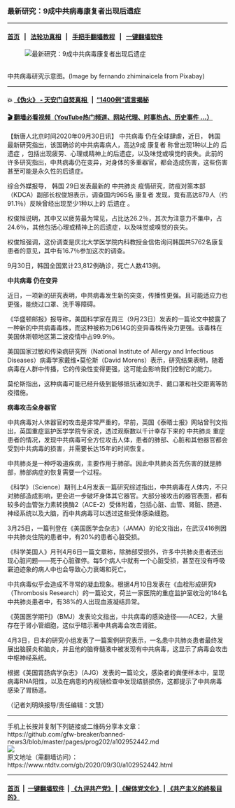 ### 最新研究：9成中共病毒康复者出现后遗症
------------------------

#### [首页](https://github.com/gfw-breaker/banned-news3/blob/master/README.md) &nbsp;&nbsp;|&nbsp;&nbsp; [法轮功真相](https://github.com/begood0513/basic/blob/master/README.md)  &nbsp;&nbsp;|&nbsp;&nbsp; [手把手翻墙教程](https://github.com/gfw-breaker/guides/wiki)  &nbsp;&nbsp;|&nbsp;&nbsp; [一键翻墙软件](https://github.com/gfw-breaker/nogfw/blob/master/README.md)  



<div><div class="featured_image">
 <figure>
  <img alt="最新研究：9成中共病毒康复者出现后遗症" src="https://i.ntdtv.com/assets/uploads/2020/07/covid-19-4982914_1280-1-800x450.jpg"/>
 </figure><br/>
 <span class="caption">
  中共病毒研究示意图。(Image by fernando zhiminaicela from Pixabay)
 </span>
</div>
</div><hr/>

#### 💥 [《伪火》 - 天安门自焚真相 ](http://158.247.195.190:10000/videos/blog/weihuo.html)&nbsp; |&nbsp; [“1400例”谎言揭秘  ](http://158.247.195.190:10000/videos/blog/jiexi1400.html)

#### [ 🎬  翻墙必看视频（YouTube热门频道、网站代理、时事热点、历史事件 ...）](https://github.com/gfw-breaker/links/blob/master/banned.md)

<div><div class="post_content" itemprop="articleBody">
 <p>
  【新唐人北京时间2020年09月30日讯】
  <ok href="https://www.ntdtv.com/gb/中共病毒.htm">
   中共病毒
  </ok>
  仍在全球肆虐，近日，
  <ok href="https://www.ntdtv.com/gb/韩国.htm">
   韩国
  </ok>
  最新研究指出，该国确诊的中共病毒病人，高达9成
  <ok href="https://www.ntdtv.com/gb/康复者.htm">
   康复者
  </ok>
  称曾出现1种以上的
  <ok href="https://www.ntdtv.com/gb/后遗症.htm">
   后遗症
  </ok>
  ，包括出现疲劳、心理或精神上的后遗症，以及味觉或嗅觉的丧失。此前的许多研究指出，中共病毒仍在变异，对身体的多重器官，都会造成伤害，这些伤害甚至可能是永久性的后遗症。
 </p>
 <p>
  综合外媒报导，
  <ok href="https://www.ntdtv.com/gb/韩国.htm">
   韩国
  </ok>
  29日发表最新的
  <ok href="https://www.ntdtv.com/gb/中共肺炎.htm">
   中共肺炎
  </ok>
  疫情研究，防疫对策本部（KDCA）副部长权俊旭表示，调查国内965名
  <ok href="https://www.ntdtv.com/gb/康复者.htm">
   康复者
  </ok>
  发现，竟有高达879人（约91.1％）反映曾经出现至少1种以上的
  <ok href="https://www.ntdtv.com/gb/后遗症.htm">
   后遗症
  </ok>
  。
 </p>
 <p>
  权俊旭说明，其中又以疲劳最为常见，占比达26.2％，其次为注意力不集中，占24.6％，其他包括心理或精神上的后遗症，以及味觉或嗅觉的丧失。
 </p>
 <p>
  权俊旭强调，这份调查是庆北大学医学院内科教授金信佑询问韩国共5762名康复患者的意见，其中有16.7％参加这次的调查。
 </p>
 <p>
  9月30日，韩国全国累计23,812例确诊，死亡人数413例。
 </p>
 <p>
  <strong>
   <ok href="https://www.ntdtv.com/gb/中共病毒.htm">
    中共病毒
   </ok>
   仍在变异
  </strong>
 </p>
 <p>
  近日，一项新的研究表明，中共病毒发生新的突变，传播性更强。且可能适应力也更强，能绕过口罩、洗手等障碍。
 </p>
 <p>
  《华盛顿邮报》报导称，美国科学家在周三（9月23日）发表的一篇论文中披露了一种新的中共病毒毒株，而这种被称为D614G的变异毒株传染力更强。该毒株在美国休斯顿地区第二波疫情中占99.9％。
 </p>
 <p>
  美国国家过敏和传染病研究所（National Institute of Allergy and Infectious Diseases）病毒学家戴维•莫伦斯（David Morens）表示，研究结果表明，随着病毒在人群中传播，它的传染性变得更强，这可能会影响我们控制它的能力。
 </p>
 <p>
  莫伦斯指出，这种病毒可能已经升级到能够抵抗诸如洗手、戴口罩和社交距离等防疫措施。
 </p>
 <p>
  <strong>
   病毒攻击全身器官
  </strong>
 </p>
 <p>
  中共病毒对人体器官的攻击是非常严重的，早前，英国《泰晤士报》网站曾刊文指出，英国重症监护医学学院专家说，透过观察数以千计幸存下来的
  <ok href="https://www.ntdtv.com/gb/中共肺炎.htm">
   中共肺炎
  </ok>
  重症患者的情况，发现中共病毒可全方位攻击人体，患者的肺部、心脏和其他器官都会受到中共病毒的损害，并需要长达15年的时间恢复。
 </p>
 <p>
  中共肺炎是一种呼吸道疾病，主要作用于肺部。因此中共肺炎首先伤害的就是肺部，肺部病症的恢复需要一个过程。
 </p>
 <p>
  《科学》（Science）期刊上4月发表一篇研究综述指出，中共病毒在人体内，不只对肺部造成影响，更会进一步破坏身体其它器官。大部分被攻击的器官表面，都有较多的血管张力素转换酶2（ACE-2）受体附着，包括心脏、血管、肾脏、肠道、神经系统以及大脑，而中共病毒可以透过这些受体感染细胞。
 </p>
 <p>
  3月25日，一篇刊登在《美国医学会杂志》（JAMA）的论文指出，在武汉416例因中共肺炎住院的患者中，有20%的患者心脏受损。
 </p>
 <p>
  《科学美国人》月刊4月6日一篇文章称，除肺部受损外，许多中共肺炎患者还出现心脏问题——死于心脏骤停。每5个病人中就有一个心脏受损，甚至在没有呼吸窘迫迹象的病人中也会导致心力衰竭和死亡。
 </p>
 <p>
  中共病毒似乎会造成不寻常的凝血现象。根据4月10日发表在《血栓形成研究》（Thrombosis Research）的一篇论文，荷兰一家医院的重症监护室收治的184名中共肺炎患者中，有38%的人出现血液凝结异常。
 </p>
 <p>
  《英国医学期刊》（BMJ）发表论文指出，中共病毒的感染途径——ACE2，大量存在于肾小管细胞，这似乎暗示著中共病毒会攻击肾脏。
 </p>
 <p>
  4月3日，日本的研究小组发表了一篇案例研究表示，一名患中共肺炎患者最终发展出脑膜炎和脑炎，并且他的脑脊髓液中被发现有中共病毒，这显示了病毒会攻击中枢神经系统。
 </p>
 <p>
  根据《美国胃肠病学杂志》（AJG）发表的一篇论文，感染者的粪便样本中，呈现病毒RNA阳性，以及在病患的内视镜检查中发现结肠损伤，这都提示了中共病毒感染了胃肠道。
 </p>
 <p>
  （记者刘明焕报导/责任编辑：文慧）
 </p>
 <div class="single_ad">
 </div>
</div>
</div>
<hr/>
手机上长按并复制下列链接或二维码分享本文章：<br/>
https://github.com/gfw-breaker/banned-news3/blob/master/pages/prog202/a102952442.md <br/>
<a href='https://github.com/gfw-breaker/banned-news3/blob/master/pages/prog202/a102952442.md'><img src='https://github.com/gfw-breaker/banned-news3/blob/master/pages/prog202/a102952442.md.png'/></a> <br/>
原文地址（需翻墙访问）：https://www.ntdtv.com/gb/2020/09/30/a102952442.html


------------------------
#### [首页](https://github.com/gfw-breaker/banned-news3/blob/master/README.md) &nbsp;|&nbsp; [一键翻墙软件](https://github.com/gfw-breaker/nogfw/blob/master/README.md) &nbsp;| [《九评共产党》](https://github.com/gfw-breaker/9ping.md/blob/master/README.md#九评之一评共产党是什么) | [《解体党文化》](https://github.com/gfw-breaker/jtdwh.md/blob/master/README.md) | [《共产主义的终极目的》](https://github.com/gfw-breaker/gczydzjmd.md/blob/master/README.md)


<img src='http://gfw-breaker.win/banned-news3/pages/prog202/a102952442.md' width='0px' height='0px'/>